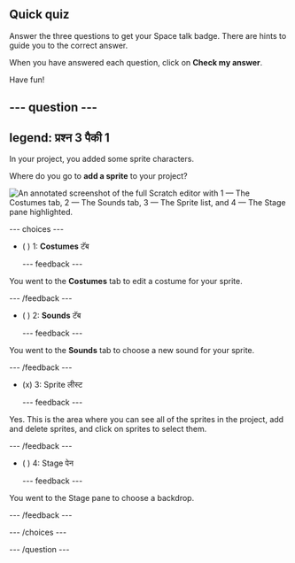 ## Quick quiz

Answer the three questions to get your Space talk badge. There are hints to guide you to the correct answer.

When you have answered each question, click on **Check my answer**.

Have fun!

--- question ---
---
legend: प्रश्न 3 पैकी 1
---

In your project, you added some sprite characters.

Where do you go to **add a sprite** to your project?

![An annotated screenshot of the full Scratch editor with 1 — The Costumes tab, 2 — The Sounds tab, 3 — The Sprite list, and 4 — The Stage pane highlighted.](images/question1.png)

--- choices ---

- ( ) 1: **Costumes** टॅब

  --- feedback ---

You went to the **Costumes** tab to edit a costume for your sprite.

  --- /feedback ---

- ( ) 2: **Sounds** टॅब

  --- feedback ---

You went to the **Sounds** tab to choose a new sound for your sprite.

  --- /feedback ---

- (x) 3: Sprite लीस्ट

  --- feedback ---

Yes. This is the area where you can see all of the sprites in the project, add and delete sprites, and click on sprites to select them.

  --- /feedback ---

- ( ) 4: Stage पेन

  --- feedback ---

You went to the Stage pane to choose a backdrop.

  --- /feedback ---

--- /choices ---

--- /question ---
